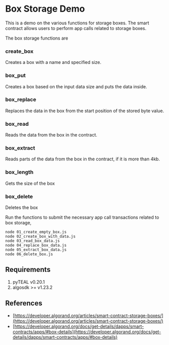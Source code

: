 # Box Storage Demo
This is a demo on the various functions for storage boxes. The smart contract allows users to perform app calls related to storage boxes.

The box storage functions are 

### create_box
Creates a box with a name and specified size.

### box_put
Creates a box based on the input data size and puts the data inside.

### box_replace
Replaces the data in the box from the start position of the stored byte value.

### box_read
Reads the data from the box in the contract.

### box_extract
Reads parts of the data from the box in the contract, if it is more than 4kb.

### box_length
Gets the size of the box

### box_delete
Deletes the box

Run the functions to submit the necessary app call transactions related to box storage,

```
node 01_create_empty_box.js
node 02_create_box_with_data.js
node 03_read_box_data.js 
node 04_replace_box_data.js
node 05_extract_box_data.js
node 06_delete_box.js
```

## Requirements
1. pyTEAL v0.20.1
2. algosdk >= v1.23.2

## References
- [https://developer.algorand.org/articles/smart-contract-storage-boxes/](https://developer.algorand.org/articles/smart-contract-storage-boxes/)
- [https://developer.algorand.org/docs/get-details/dapps/smart-contracts/apps/#box-details](https://developer.algorand.org/docs/get-details/dapps/smart-contracts/apps/#box-details)